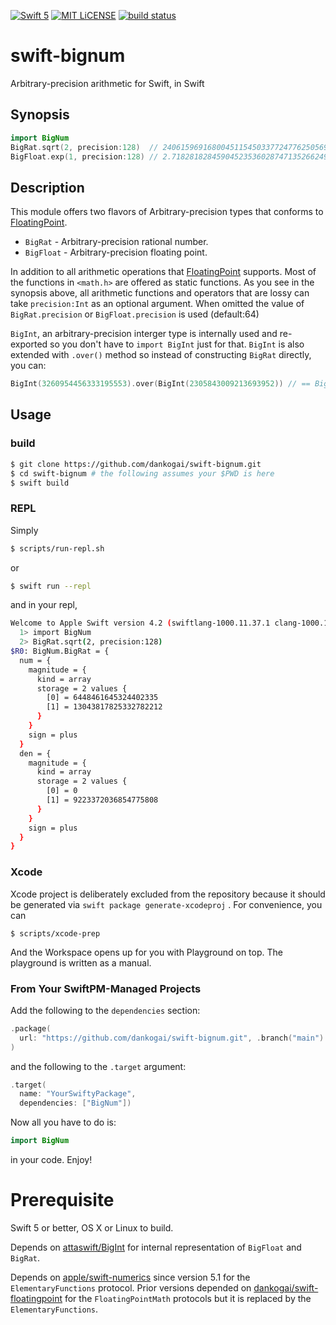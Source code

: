[![Swift 5](https://img.shields.io/badge/swift-5-blue.svg)](https://swift.org)
[![MIT LiCENSE](https://img.shields.io/badge/license-MIT-blue.svg)](LICENSE)
[![build status](https://app.travis-ci.com/dankogai/swift-bignum.svg)](https://app.travis-ci.com/github/dankogai/swift-bignum)

# swift-bignum

Arbitrary-precision arithmetic for Swift, in Swift

## Synopsis

````swift
import BigNum
BigRat.sqrt(2, precision:128)  // 240615969168004511545033772477625056927/170141183460469231731687303715884105728
BigFloat.exp(1, precision:128) // 2.718281828459045235360287471352662497759
````

## Description

This module offers two flavors of Arbitrary-precision types that conforms to [FloatingPoint].

* `BigRat`   - Arbitrary-precision rational number.
* `BigFloat` - Arbitrary-precision floating point.

[FloatingPoint]: https://developer.apple.com/documentation/swift/floatingpoint

In addition to all arithmetic operations that [FloatingPoint] supports.  Most of the functions in `<math.h>` are offered as static functions.  As you see in the synopsis above, all arithmetic functions and operators that are lossy can take `precision:Int` as an optional argument.  When omitted the value of `BigRat.precision` or `BigFloat.precision` is used (default:64)

`BigInt`, an arbitrary-precision interger type is internally used and re-exported so you don't have to `import BigInt` just for that.  `BigInt` is also extended with `.over()` method so instead of constructing `BigRat` directly, you can:

```swift
BigInt(3260954456333195553).over(BigInt(2305843009213693952)) // == BigRat.sqrt(2)
```

## Usage

### build

```sh
$ git clone https://github.com/dankogai/swift-bignum.git
$ cd swift-bignum # the following assumes your $PWD is here
$ swift build
```

### REPL

Simply

```sh
$ scripts/run-repl.sh
```

or

```sh
$ swift run --repl

```

and in your repl,

```sh
Welcome to Apple Swift version 4.2 (swiftlang-1000.11.37.1 clang-1000.11.45.1). Type :help for assistance.
  1> import BigNum 
  2> BigRat.sqrt(2, precision:128)
$R0: BigNum.BigRat = {
  num = {
    magnitude = {
      kind = array
      storage = 2 values {
        [0] = 6448461645324402335
        [1] = 13043817825332782212
      }
    }
    sign = plus
  }
  den = {
    magnitude = {
      kind = array
      storage = 2 values {
        [0] = 0
        [1] = 9223372036854775808
      }
    }
    sign = plus
  }
}
````

### Xcode

Xcode project is deliberately excluded from the repository because it should be generated via `swift package generate-xcodeproj` . For convenience, you can

```
$ scripts/xcode-prep
```

And the Workspace opens up for you with Playground on top.  The playground is written as a manual.


### From Your SwiftPM-Managed Projects

Add the following to the `dependencies` section:

```swift
.package(
  url: "https://github.com/dankogai/swift-bignum.git", .branch("main")
)
```

and the following to the `.target` argument:

```swift
.target(
  name: "YourSwiftyPackage",
  dependencies: ["BigNum"])
```

Now all you have to do is:

```swift
import BigNum
```

in your code.  Enjoy!

# Prerequisite

Swift 5 or better, OS X or Linux to build.

Depends on [attaswift/BigInt] for internal representation of `BigFloat` and `BigRat`.

[attaswift/BigInt]: https://github.com/attaswift/BigInt
[apple/swift-numerics]: https://github.com/apple/swift-numerics
[dankogai/swift-floatingpoint]: https://github.com/danogai/swift-floatingpoint

Depends on [apple/swift-numerics] since version 5.1 for the `ElementaryFunctions` protocol.  Prior versions depended on [dankogai/swift-floatingpoint] for the `FloatingPointMath` protocols but it is replaced by the `ElementaryFunctions`.
